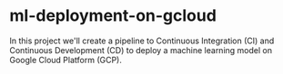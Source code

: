 # ml-deployment-on-gcloud
In this project we'll create a pipeline to Continuous Integration (CI) and Continuous Development (CD) to deploy a machine learning model on Google Cloud Platform (GCP).
